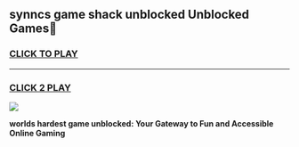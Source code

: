 
## synncs game shack unblocked Unblocked Games👋
<h3>
<a href="https://premium.freeplayer.one?title=synncs_game_shack_unblocked&ref=16F">CLICK TO PLAY</a></h3>
<hr>

<h3>
<a href="https://premium.freeplayer.one?title=synncs_game_shack_unblocked&ref=16F">CLICK 2 PLAY</a>
  
</h3>

<a href="https://premium.freeplayer.one?title=synncs_game_shack_unblocked&ref=16F/"><img src="https://clearcache.store/games.png"></a>


**worlds hardest game unblocked: Your Gateway to Fun and Accessible Online Gaming**
